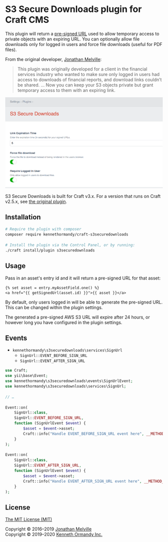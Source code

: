 # S3 Secure Downloads plugin for Craft CMS

This plugin will return a [pre-signed URL](http://docs.aws.amazon.com/AmazonS3/latest/dev/ShareObjectPreSignedURL.html) used to allow temporary access to private objects with an expiring URL. You can optionally allow file downloads only for logged in users and force file downloads (useful for PDF files).

From the original developer, [Jonathan Melville](https://github.com/jonathanmelville/s3securedownloads):

> This plugin was originally developed for a client in the financial services industry who wanted to make sure only logged in users had access to downloads of financial reports, and download links couldn’t be shared. … Now you can keep your S3 objects private but grant temporary access to them with an expiring link. 

![Screenshot of the plugin settings.](./src/resources/screenshots/screenshot.png)

S3 Secure Downloads is built for Craft v3.x. For a version that runs on Craft v2.5.x, see [the original plugin](https://github.com/jonathanmelville/s3securedownloads).

## Installation

```sh
# Require the plugin with composer
composer require kennethormandy/craft-s3securedownloads

# Install the plugin via the Control Panel, or by running:
./craft install/plugin s3securedownloads
```

## Usage

Pass in an asset's entry id and it will return a pre-signed URL for that asset:

```twig
{% set asset = entry.myAssetField.one() %}
<a href="{{ getSignedUrl(asset.id) }}">{{ asset }}</a>
```

By default, only users logged in will be able to generate the pre-signed URL. This can be changed within the plugin settings.

The generated a pre-signed AWS S3 URL will expire after 24 hours, or however long you have configured in the plugin settings.

<!--

## AWS S3 configuration

- Make sure you have configured the Craft AWS S3 plugin and setup an [AWS IAM permissions](https://github.com/craftcms/aws-s3#aws-iam-permissions)
- Works with or without “Objects can be public” for S3 bucket public access permissions
- Set “Assets in this volume have public URLs” to `true`, and give the bucket URL (although from more recent testing, you can set the bucket URL and then disable it, and the asset.url won’t be given? Maybe this is preferable in terms of config?)
- Set “Make Uploads Public” to `false`

- Optionally, configure the bucket to block certain signature versions https://docs.aws.amazon.com/AmazonS3/latest/API/bucket-policy-s3-sigv4-conditions.html

-->

## Events

- `kennethormandy\s3securedownloads\services\SignUrl`
  - `SignUrl::EVENT_BEFORE_SIGN_URL`
  - `SignUrl::EVENT_AFTER_SIGN_URL`

```php
use Craft;
use yii\base\Event;
use kennethormandy\s3securedownloads\events\SignUrlEvent;
use kennethormandy\s3securedownloads\services\SignUrl;

// …

Event::on(
    SignUrl::class,
    SignUrl::EVENT_BEFORE_SIGN_URL,
    function (SignUrlEvent $event) {
        $asset = $event->asset;
        Craft::info("Handle EVENT_BEFORE_SIGN_URL event here", __METHOD__);
    }
);

Event::on(
    SignUrl::class,
    SignUrl::EVENT_AFTER_SIGN_URL,
    function (SignUrlEvent $event) {
        $asset = $event->asset;
        Craft::info("Handle EVENT_AFTER_SIGN_URL event here", __METHOD__);
    }
);
```

## License

[The MIT License (MIT)](./LICENSE.md)

Copyright © 2016–2019 [Jonathan Melville](https://github.com/jonathanmelville/s3securedownloads)<br/>
Copyright © 2019–2020 [Kenneth Ormandy Inc.](https://kennethormandy.com)
